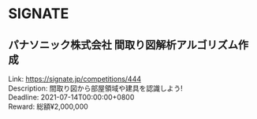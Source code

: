 # SIGNATE



## パナソニック株式会社 間取り図解析アルゴリズム作成

Link: https://signate.jp/competitions/444  
Description: 間取り図から部屋領域や建具を認識しよう!  
Deadline: 2021-07-14T00:00:00+0800  
Reward: 総額¥2,000,000  

